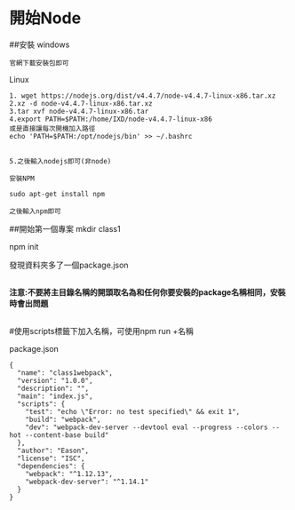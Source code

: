 # 開始Node



##安裝
windows
```
官網下載安裝包即可
```
Linux
```
1. wget https://nodejs.org/dist/v4.4.7/node-v4.4.7-linux-x86.tar.xz
2.xz -d node-v4.4.7-linux-x86.tar.xz
3.tar xvf node-v4.4.7-linux-x86.tar
4.export PATH=$PATH:/home/IXD/node-v4.4.7-linux-x86
或是直接讓每次開機加入路徑
echo 'PATH=$PATH:/opt/nodejs/bin' >> ~/.bashrc


5.之後輸入nodejs即可(非node)

安裝NPM

sudo apt-get install npm

之後輸入npm即可
```


##開始第一個專案
mkdir class1

npm init

發現資料夾多了一個package.json


## 

**注意:不要將主目錄名稱的開頭取名為和任何你要安裝的package名稱相同，安裝時會出問題**

## 


#使用scripts標籤下加入名稱，可使用npm run +名稱

package.json
```
{
  "name": "class1webpack",
  "version": "1.0.0",
  "description": "",
  "main": "index.js",
  "scripts": {
    "test": "echo \"Error: no test specified\" && exit 1",
    "build": "webpack",
    "dev": "webpack-dev-server --devtool eval --progress --colors --hot --content-base build"
  },
  "author": "Eason",
  "license": "ISC",
  "dependencies": {
    "webpack": "^1.12.13",
    "webpack-dev-server": "^1.14.1"
  }
}
```



